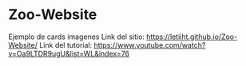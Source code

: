 # Zoo-Website
Ejemplo de cards imagenes
Link del sitio: https://letiiht.github.io/Zoo-Website/ 
Link del tutorial: https://www.youtube.com/watch?v=Oa9LTDR9ugU&list=WL&index=76
